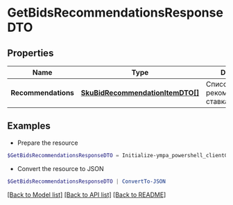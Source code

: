 # GetBidsRecommendationsResponseDTO
## Properties

Name | Type | Description | Notes
------------ | ------------- | ------------- | -------------
**Recommendations** | [**SkuBidRecommendationItemDTO[]**](SkuBidRecommendationItemDTO.md) | Список товаров с рекомендованными ставками. | 

## Examples

- Prepare the resource
```powershell
$GetBidsRecommendationsResponseDTO = Initialize-ympa_powershell_clientGetBidsRecommendationsResponseDTO  -Recommendations null
```

- Convert the resource to JSON
```powershell
$GetBidsRecommendationsResponseDTO | ConvertTo-JSON
```

[[Back to Model list]](../README.md#documentation-for-models) [[Back to API list]](../README.md#documentation-for-api-endpoints) [[Back to README]](../README.md)

